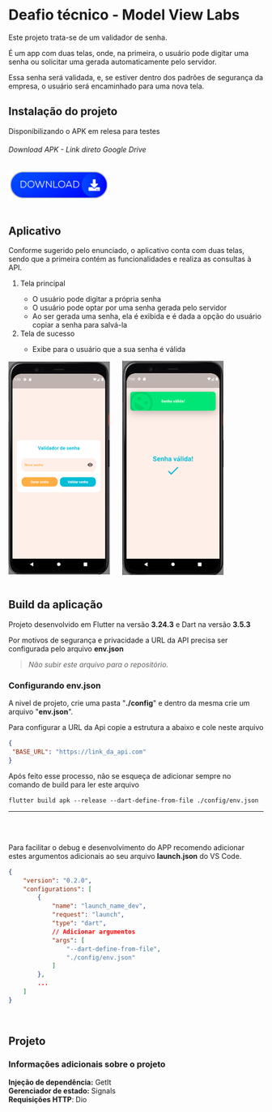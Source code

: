 # Deafio técnico - Model View Labs

Este projeto trata-se de um validador de senha.

É um app com duas telas, onde, na primeira, o usuário pode digitar uma senha ou solicitar uma gerada automaticamente pelo servidor.

Essa senha será validada, e, se estiver dentro dos padrões de segurança da empresa, o usuário será encaminhado para uma nova tela.

## Instalação do projeto

Disponibilizando o APK em relesa para testes

<h6> Download APK - Link direto Google Drive </h6>

<div style="display: flex; align-items: center; ">
    <a href="https://drive.google.com/uc?export=download&id=1-Q-6gzGVUvzzK0VCcyQUr8OejUw_4NUp" target="_blank">
        <img src="./git_assets/download_button.png" width="200" alt="Download Button" />
    </a>
    
</div>
<br>

## Aplicativo

Conforme sugerido pelo enunciado, o aplicativo conta com duas telas, sendo que a primeira contém as funcionalidades e realiza as consultas à API.

<ol>
    <li>Tela principal</li>
    <ul>
        <li>O usuário pode digitar a própria senha</li>
        <li>O usuário pode optar por uma senha gerada pelo servidor</li>
        <li>Ao ser gerada uma senha, ela é exibida e é dada a opção do usuário copiar a senha para salvá-la</li>
    </ul>
    <li>Tela de sucesso</li>
    <ul>
        <li>Exibe para o usuário que a sua senha é válida</li>
    </ul>
</ol>

<div style="display: flex; align-items: center; ">
    <img src="./git_assets/home_page_app.png" width="200"/> 
    <div style="margin-left: 25px;" ></div>  
    <img  src="./git_assets/success_page_app.png" width="200"/>   
</div>
<br>

## Build da aplicação

Projeto desenvolvido em Flutter na versão **3.24.3** e Dart na versão **3.5.3**

Por motivos de segurança e privacidade a URL da API precisa ser configurada pelo arquivo **env.json**

>*Não subir este arquivo para o repositório.*

### Configurando **env.json**
   
   A nivel de projeto, crie uma pasta "**./config**" e dentro da mesma crie um arquivo "**env.json**".

   Para configurar a URL da Api copie a estrutura a abaixo e cole neste arquivo

   ```json
{
    "BASE_URL": "https://link_da_api.com"
}
   ```

   Após feito esse processo, não se esqueça de adicionar sempre no comando de build para ler este arquivo

```shell
flutter build apk --release --dart-define-from-file ./config/env.json
```
<hr>
<br>
<br>

Para facilitar o debug e desenvolvimento do APP recomendo adicionar estes argumentos adicionais ao seu arquivo **launch.json** do VS Code.

```json
{
    "version": "0.2.0",
    "configurations": [
        {
            "name": "launch_name_dev",
            "request": "launch",
            "type": "dart",
            // Adicionar argumentos
            "args": [
                "--dart-define-from-file",
                "./config/env.json"
            ]
        },
        ...
    ]
}
```

<br>

## Projeto

### Informações adicionais sobre o projeto

**Injeção de dependência:** GetIt <br>
**Gerenciador de estado:** Signals <br>
**Requisições HTTP**: Dio